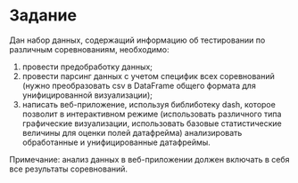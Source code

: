 # Задание

Дан набор данных, содержащий информацию об тестировании по различным соревнованиям, необходимо:

1. провести предобработку данных;
2. провести парсинг данных с учетом специфик всех соревнований (нужно преобразовать csv в DataFrame общего формата для унифицированной визуализации);
3. написать веб-приложение, используя библиботеку dash, которое позволит в интерактивном режиме (использовать различного типа графические визуализации, использовать базовые статистические величины для оценки полей датафрейма) анализировать обработанные и унифицированные датафреймы.

Примечание: анализ данных в веб-приложении должен включать в себя все результаты соревнований.
